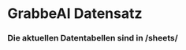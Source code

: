 














































































































































































































































































































































































































































































# GrabbeAI Datensatz





### Die aktuellen Datentabellen sind in /sheets/


